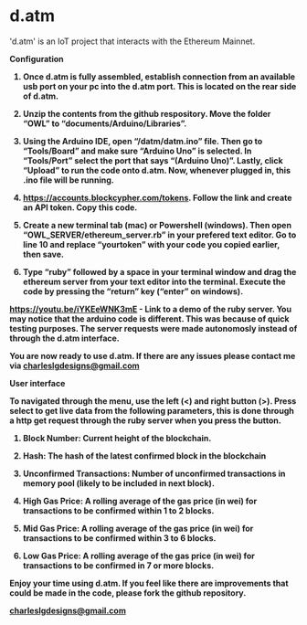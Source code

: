 # d.atm
'd.atm' is an IoT project that interacts with the Ethereum Mainnet. 

<b>Configuration<b>

1. Once d.atm is fully assembled, establish connection from an available usb port on your pc into the d.atm port. This is located on the rear side of d.atm. 

2. Unzip the contents from the github respository. Move the folder “OWL” to “documents/Arduino/Libraries”.

3. Using the Arduino IDE, open “/datm/datm.ino” file. Then go to “Tools/Board” and make sure “Arduino Uno” is selected. In “Tools/Port” select the port that says “(Arduino Uno)”. Lastly, click “Upload” to run the code onto d.atm. Now, whenever plugged in, this .ino file will be running. 

4. https://accounts.blockcypher.com/tokens. 
Follow the link and create an API token. Copy this code. 

5. Create a new terminal tab (mac) or Powershell (windows). Then open “OWL_SERVER/ethereum_server.rb” in your prefered text editor. Go to line 10 and replace “yourtoken” with your code you copied earlier, then save. 

6. Type “ruby” followed by a space in your terminal window and drag the ethereum server from your text editor into the terminal. Execute the code by pressing the “return” key (“enter” on windows). 

https://youtu.be/iYKEeWNK3mE - Link to a demo of the ruby server. You may notice that the arduino code is different. This was because of quick testing purposes. The server requests were made autonomosly instead of through the d.atm interface. 

You are now ready to use d.atm. If there are any issues please contact me via charleslgdesigns@gmail.com

<b>User interface<b>

To navigated through the menu, use the left (<) and right button (>). Press select to get live data from the following parameters, this is done through a http get request through the ruby server when you press the button. 

1. Block Number: 
Current height of the blockchain.

2. Hash:
The hash of the latest confirmed block in the blockchain

3. Unconfirmed Transactions:
Number of unconfirmed transactions in memory pool (likely to be included in next block).

4. High Gas Price:
A rolling average of the gas price (in wei) for transactions to be confirmed within 1 to 2 blocks.

5. Mid Gas Price:
A rolling average of the gas price (in wei) for transactions to be confirmed within 3 to 6 blocks.

6. Low Gas Price:
A rolling average of the gas price (in wei) for transactions to be confirmed in 7 or more blocks.

Enjoy your time using d.atm. If you feel like there are improvements that could be made in the code, please fork the github repository.
 


charleslgdesigns@gmail.com



